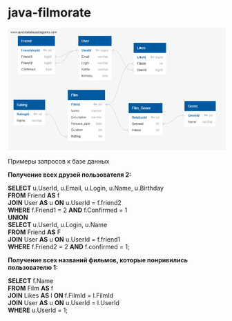 # java-filmorate

![DB schema preview](src/main/resources/PreviewDiagram.png)

Примеры запросов к базе данных

**Получение всех друзей пользователя 2:**

**SELECT** u.UserId, u.Email, u.Login, u.Name, u.Birthday\
**FROM** Friend **AS** f\
**JOIN** User **AS** u **ON** u.UserId = f.friend2\
**WHERE** f.Friend1 = 2 **AND** f.Confirmed = 1\
**UNION**\
**SELECT** u.UserId, u.Login, u.Name\
**FROM** Friend **AS** F\
**JOIN** User **AS** u **ON** u.UserId = f.friend1\
**WHERE** f.Friend2 = 2 **AND** f.confirmed = 1;

**Получение всех названий фильмов, которые понривились пользователю 1:**

**SELECT** f.Name\
**FROM** Film **AS** f\
**JOIN** Likes **AS** l **ON** f.FilmId = l.FilmId\
**JOIN** User **AS** u **ON** u.UserId = l.UserId\
**WHERE** u.UserId = 1;